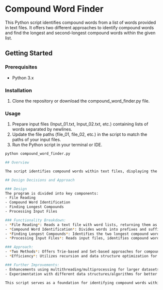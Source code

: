 
# Compound Word Finder

This Python script identifies compound words from a list of words provided in text files. It offers two different approaches to identify compound words and find the longest and second-longest compound words within the given list.

## Getting Started

### Prerequisites
- Python 3.x

### Installation
1. Clone the repository or download the compound_word_finder.py file.

### Usage
1. Prepare input files (Input_01.txt, Input_02.txt, etc.) containing lists of words separated by newlines.
2. Update the file paths (file_01, file_02, etc.) in the script to match the paths of your input files.
3. Run the Python script in your terminal or IDE.

```bash
python compound_word_finder.py

## Overview

The script identifies compound words within text files, displaying the longest and second-longest compound words along with processing times.

## Design Decisions and Approach

### Design
The program is divided into key components:
- File Reading
- Compound Word Identification
- Finding Longest Compounds
- Processing Input Files

### Functionality Breakdown:
- *File Reading*: Reads a text file with word lists, returning them as lists.
- *Compound Word Identification*: Divides words into prefixes and suffixes, checking their existence in a set of words.
- *Finding Longest Compounds*: Identifies the two longest compound words from a list of identified compounds.
- *Processing Input Files*: Reads input files, identifies compound words, finds the longest and second-longest compound words, and measures processing time.

### Approach:
- *Two Methods*: Offers Trie-based and Set-based approaches for compound word identification.
- *Efficiency*: Utilizes recursion and data structure optimization for quicker lookups.

### Further Improvements:
- Enhancements using multithreading/multiprocessing for larger datasets.
- Experimentation with different data structures/algorithms for better efficiency.

This script serves as a foundation for identifying compound words within a list and can be extended or optimized based on specific requirements or larger datasets.

